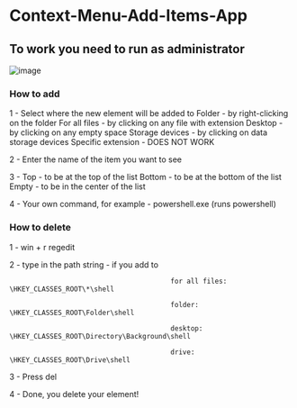 # Context-Menu-Add-Items-App

## To work you need to run as administrator

![image](https://github.com/user-attachments/assets/2eb457c4-efb9-4d2c-868a-3adaa8c7d6e9)

### How to add
1 - Select where the new element will be added to
     Folder - by right-clicking on the folder
     For all files - by clicking on any file with extension
     Desktop - by clicking on any empty space
     Storage devices - by clicking on data storage devices
     Specific extension - DOES NOT WORK

2 - Enter the name of the item you want to see

3 - Top - to be at the top of the list
    Bottom - to be at the bottom of the list
    Empty - to be in the center of the list
    
4 - Your own command, for example - powershell.exe (runs powershell)

### How to delete
1 - win + r regedit

2 - type in the path string - if you add to 

                                            for all files: \HKEY_CLASSES_ROOT\*\shell

                                            folder: \HKEY_CLASSES_ROOT\Folder\shell
                                            
                                            desktop: \HKEY_CLASSES_ROOT\Directory\Background\shell
                                            
                                            drive: \HKEY_CLASSES_ROOT\Drive\shell
                                            
                                            
3 - Press del

4 - Done, you delete your element!
